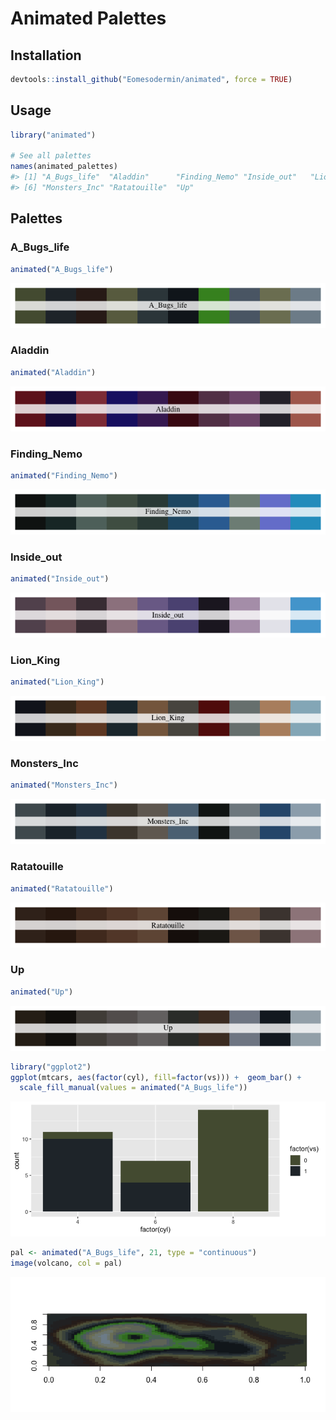 <!-- README.md is generated from README.Rmd. Please edit that file -->
Animated Palettes
=================

Installation
------------

``` r
devtools::install_github("Eomesodermin/animated", force = TRUE)
```

Usage
-----

``` r
library("animated")

# See all palettes
names(animated_palettes)
#> [1] "A_Bugs_life"  "Aladdin"      "Finding_Nemo" "Inside_out"   "Lion_King"   
#> [6] "Monsters_Inc" "Ratatouille"  "Up"
```

Palettes
--------

### A\_Bugs\_life

``` r
animated("A_Bugs_life")
```

![](figure/A_Bugs_life-1.png)

### Aladdin

``` r
animated("Aladdin")
```

![](figure/Aladdin-1.png)

### Finding\_Nemo

``` r
animated("Finding_Nemo")
```

![](figure/Finding_Nemo-1.png)

### Inside\_out

``` r
animated("Inside_out")
```

![](figure/Inside_out-1.png)

### Lion\_King

``` r
animated("Lion_King")
```

![](figure/Lion_King-1.png)

### Monsters\_Inc

``` r
animated("Monsters_Inc")
```

![](figure/Monsters_Inc-1.png)

### Ratatouille

``` r
animated("Ratatouille")
```

![](figure/Ratatouille-1.png)

### Up

``` r
animated("Up")
```

![](figure/Up-1.png)

``` r
library("ggplot2")
ggplot(mtcars, aes(factor(cyl), fill=factor(vs))) +  geom_bar() +
  scale_fill_manual(values = animated("A_Bugs_life"))
```

![](figure/ggplot1-1.png)

``` r
pal <- animated("A_Bugs_life", 21, type = "continuous")
image(volcano, col = pal)
```

![](figure/volcano-1.png)
